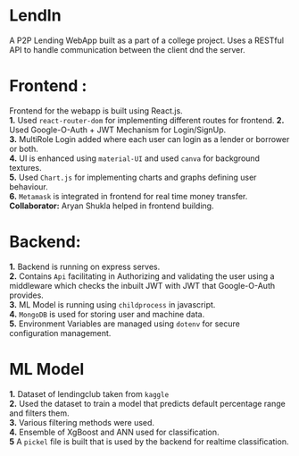 # LendIn

A P2P Lending WebApp built as a part of a college project. Uses a RESTful API to handle communication between the client dnd the server.
# Frontend :
Frontend for the webapp is built using React.js.  
**1.** 
Used `react-router-dom` for implementing different routes for frontend.
**2.** 
Used Google-O-Auth + JWT Mechanism for Login/SignUp.  
**3.** MultiRole Login added where each user can login as a lender or borrower or both.  
**4.** UI is enhanced using `material-UI` and used `canva` for background textures.  
**5.** Used `Chart.js` for implementing charts and graphs defining user behaviour.  
**6.** `Metamask` is integrated in frontend for real time money transfer.   
**Collaborator:** Aryan Shukla helped in frontend building.  

# Backend: 
**1.** Backend is running on express serves.   
**2.** Contains `Api` facilitating in Authorizing and validating the user using a middleware which checks the inbuilt JWT with JWT that Google-O-Auth provides.    
**3.** ML Model is running using `childprocess` in javascript.  
**4.** `MongoDB` is used for storing user and machine data.   
**5.** Environment Variables are managed using `dotenv` for secure configuration management.    

# ML Model
**1.** Dataset of lendingclub taken from `kaggle`  
**2.** Used the dataset to train a model that predicts default percentage range and filters them.  
**3.** Various filtering methods were used.  
**4.** Ensemble of XgBoost and ANN used for classification.  
**5** A `pickel` file is built that is used by the backend for realtime classification.  



